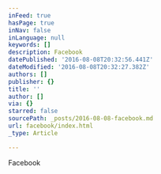 ```yaml
---
inFeed: true
hasPage: true
inNav: false
inLanguage: null
keywords: []
description: Facebook
datePublished: '2016-08-08T20:32:56.441Z'
dateModified: '2016-08-08T20:32:27.382Z'
authors: []
publisher: {}
title: ''
author: []
via: {}
starred: false
sourcePath: _posts/2016-08-08-facebook.md
url: facebook/index.html
_type: Article

---
```

Facebook